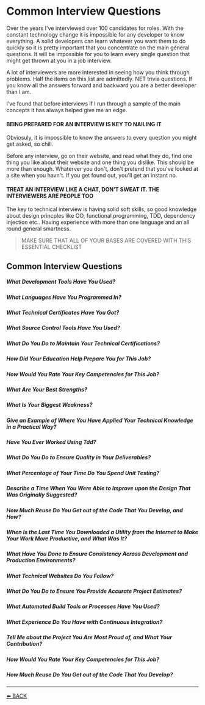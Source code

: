 # Common Interview Questions

Over the years I've interviewed over 100 candidates for roles.  With the constant technology change it is impossible for any developer to know everything. A solid developers can learn whatever you want them to do quickly so it is pretty important that you concentrate on the main general questions. It will be impossible for you to learn every single question that might get thrown at you in a job interview.  

A lot of interviewers are more interested in seeing how you think through problems. Half the items on this list are admittedly. NET trivia questions. If you know all the answers forward and backward you are a better developer than I am.

I’ve found that before interviews if I run through a sample of the main concepts it has always helped give me an edge. 

#### BEING PREPARED FOR AN INTERVIEW IS KEY TO NAILING IT

Obviosuly, it is impossible to know the answers to every question you might get asked, so chill.  

Before any interview, go on their website, and read what they do, find one thing you like about their website and one thing you dislike.  This should be more than enough.  Whaterver you don't, don't pretend that you've looked at a site when you havn't.  If you get found out, you'll get an instant no.  

#### TREAT AN INTERVIEW LIKE A CHAT, DON’T SWEAT IT. THE INTERVIEWERS ARE PEOPLE TOO

The key to technical interview is having solid soft skills, so good knowledge about design princples like OO, functional programming, TDD, dependency injection etc..  Having experience with more than one language and an all round general smartness.

> MAKE SURE THAT ALL OF YOUR BASES ARE COVERED WITH THIS ESSENTIAL CHECKLIST

## Common Interview Questions

##### What Development Tools Have You Used?  
##### What Languages Have You Programmed In?  
##### What Technical Certificates Have You Got?  
##### What Source Control Tools Have You Used?  
##### What Do You Do to Maintain Your Technical Certifications?  
##### How Did Your Education Help Prepare You for This Job?  
##### How Would You Rate Your Key Competencies for This Job?  
##### What Are Your Best Strengths?  
##### What Is Your Biggest Weakness?  
##### Give an Example of Where You Have Applied Your Technical Knowledge in a Practical Way?  
##### Have You Ever Worked Using Tdd?  
##### What Do You Do to Ensure Quality in Your Deliverables?  
##### What Percentage of Your Time Do You Spend Unit Testing?  
##### Describe a Time When You Were Able to Improve upon the Design That Was Originally Suggested?
##### How Much Reuse Do You Get out of the Code That You Develop, and How?  
##### When Is the Last Time You Downloaded a Utility from the Internet to Make Your Work More Productive, and What Was It?  
##### What Have You Done to Ensure Consistency Across Development and Production Environments?  
##### What Technical Websites Do You Follow?  
##### What Do You Do to Ensure You Provide Accurate Project Estimates?  
##### What Automated Build Tools or Processes Have You Used?  
##### What Experience Do You Have with Continuous Integration?  
##### Tell Me about the Project You Are Most Proud of, and What Your Contribution?  
##### How Would You Rate Your Key Competencies for This Job?  
##### How Much Reuse Do You Get out of the Code That You Develop?  


---
[:arrow_left: BACK](../README.md)